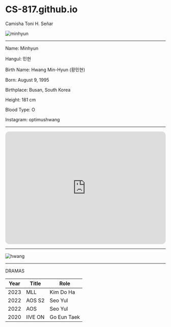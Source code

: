 # CS-817.github.io
Camisha Toni H. Señar

![minhyun](https://phinf.wevpstatic.net/MjAyMzEyMDZfMjIw/MDAxNzAxODQwMDYxNTQw.kj6uGye7eMkKj3ZjnAeSB5kGa_mCd1qNMRCC_5ERs9gg.Q6yA331zPhtTJhkS44GgZzXXoouk9TSN0AhcefkzQ60g.JPEG/Weverse_83980.jpg?type=s704_704_stopgif)

---
Name: Minhyun

Hangul: 민현

Birth Name: Hwang Min-Hyun (황민현)

Born: August 9, 1995

Birthplace: Busan, South Korea

Height: 181 cm

Blood Type: O

Instagram: optimushwang

---

<iframe style="border-radius:12px" src="https://open.spotify.com/embed/playlist/4e30FPH2lrygWyH4FitPIi?utm_source=generator" width="100%" height="352" frameBorder="0" allowfullscreen="" allow="autoplay; clipboard-write; encrypted-media; fullscreen; picture-in-picture" loading="lazy"></iframe>

---

![hwang](https://phinf.wevpstatic.net/MjAyMzExMThfMjUy/MDAxNzAwMzE0ODY3NzM4.HVZ13ACPxtl02fkTCUSTs7yQgdJLn3XmJvMZtLPUc34g.P1WDz_80uUS8hBEAPsm4mxVYWkJSo5NQqULHZUM7-LEg.JPEG/image.jpg?type=e1920)

---

DRAMAS

|Year| Title | Role |
|--------|--------|---------|
|2023 | MLL | Kim Do Ha |
| 2022| AOS S2| Seo Yul| 
| 2022 | AOS |Seo Yul|
| 2020 | lIVE ON|Go Eun Taek | 


